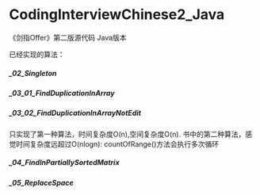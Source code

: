 # CodingInterviewChinese2_Java
《剑指Offer》第二版源代码 Java版本

已经实现的算法：
##### _02_Singleton
##### _03_01_FindDuplicationInArray
##### _03_02_FindDuplicationInArrayNotEdit
只实现了第一种算法，时间复杂度O(n),空间复杂度O(n).
书中的第二种算法，感觉时间复杂度远超过O(nlogn): countOfRange()方法会执行多次循环
##### _04_FindInPartiallySortedMatrix
##### _05_ReplaceSpace